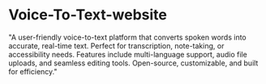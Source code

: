 # Voice-To-Text-website
"A user-friendly voice-to-text platform that converts spoken words into accurate, real-time text. Perfect for transcription, note-taking, or accessibility needs. Features include multi-language support, audio file uploads, and seamless editing tools. Open-source, customizable, and built for efficiency."
